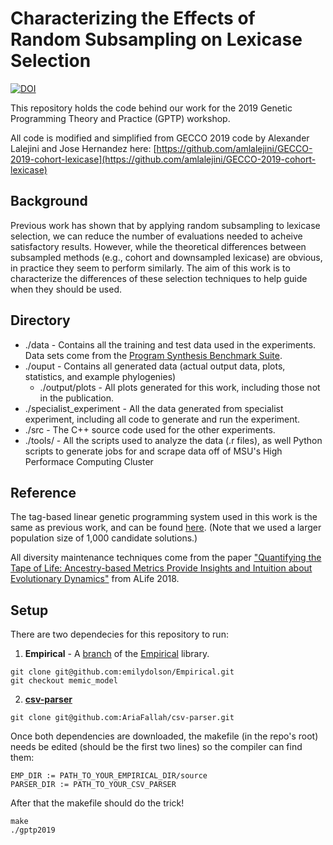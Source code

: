 # Characterizing the Effects of Random Subsampling on Lexicase Selection
[![DOI](https://zenodo.org/badge/182839021.svg)](https://zenodo.org/badge/latestdoi/182839021)

This repository holds the code behind our work for the 2019 Genetic Programming Theory and Practice (GPTP) workshop.

All code is modified and simplified from GECCO 2019 code by Alexander Lalejini and Jose Hernandez here:
[https://github.com/amlalejini/GECCO-2019-cohort-lexicase](https://github.com/amlalejini/GECCO-2019-cohort-lexicase)

## Background
Previous work has shown that by applying random subsampling to lexicase selection, we can reduce the number of evaluations needed to acheive satisfactory results. However, while the theoretical differences between subsampled methods (e.g., cohort and downsampled lexicase) are obvious, in practice they seem to perform similarly. The aim of this work is to characterize the differences of these selection techniques to help guide when they should be used.

## Directory
- ./data - Contains all the training and test data used in the experiments. Data sets come from the [Program Synthesis Benchmark Suite](https://github.com/thelmuth/program-synthesis-benchmark-datasets).
- ./ouput - Contains all generated data (actual output data, plots, statistics, and example phylogenies)
    - ./output/plots - All plots generated for this work, including those not in the publication.
- ./specialist_experiment - All the data generated from specialist experiment, including all code to generate and run the experiment.
- ./src - The C++ source code used for the other experiments.
- ./tools/ - All the scripts used to analyze the data (.r files), as well Python scripts to generate jobs for and scrape data off of MSU's High Performace Computing Cluster

## Reference
The tag-based linear genetic programming system used in this work is the same as previous work, and can be found [here](https://github.com/amlalejini/GECCO-2019-cohort-lexicase/blob/master/docs/gp-system.md). (Note that we used a larger population size of 1,000 candidate solutions.)

All diversity maintenance techniques come from the paper ["Quantifying the Tape of Life: Ancestry-based Metrics Provide Insights and Intuition about Evolutionary Dynamics"](https://www.mitpressjournals.org/doi/abs/10.1162/isal_a_00020) from ALife 2018. 

## Setup
There are two dependecies for this repository to run: 
1. **Empirical** - A [branch](https://github.com/emilydolson/Empirical/tree/memic_model) of the [Empirical](https://github.com/devosoft/Empirical) library. 
 ```
 git clone git@github.com:emilydolson/Empirical.git
 git checkout memic_model
 ```
2. [**csv-parser**](https://github.com/AriaFallah/csv-parser)
```
git clone git@github.com:AriaFallah/csv-parser.git
```

Once both dependencies are downloaded, the makefile (in the repo's root) needs be edited (should be the first two lines) so the compiler can find them:
```
EMP_DIR := PATH_TO_YOUR_EMPIRICAL_DIR/source
PARSER_DIR := PATH_TO_YOUR_CSV_PARSER
```

After that the makefile should do the trick!

```
make
./gptp2019
```
